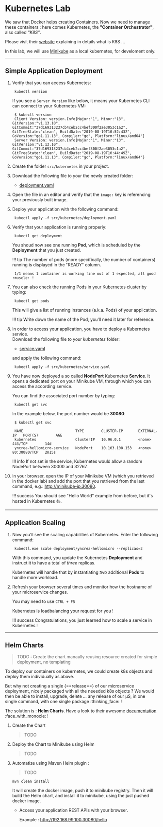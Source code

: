 # Kubernetes Lab

We saw that Docker helps creating Containers. 
Now we need to manage these containers : here comes Kubernetes, the **"Container Orchestrator"**, also called *"K8S"*.

Please visit their [website](https://kubernetes.io/docs/concepts/overview/what-is-kubernetes/) explaining in details what is K8S ...

In this lab, we will use [Minikube](https://kubernetes.io/docs/setup/learning-environment/minikube/) as a local kubernetes, for develoment only.

--- 

## Simple Application Deployment

1. Verify that you can access Kubernetes:  

		kubectl version

	If you see a `Server Version` like below, it means your Kubernetes CLI can connect to your Kubernetes VM:

		$ kubectl version
		Client Version: version.Info{Major:"1", Minor:"13", GitVersion:"v1.13.10", GitCommit:"37d169313237cb4ceb2cc4bef300f2ae3053c1a2", GitTreeState:"clean", BuildDate:"2019-08-19T10:52:43Z", GoVersion:"go1.11.13", Compiler:"gc", Platform:"linux/amd64"}
		Server Version: version.Info{Major:"1", Minor:"13", GitVersion:"v1.13.10", GitCommit:"37d169313237cb4ceb2cc4bef300f2ae3053c1a2", GitTreeState:"clean", BuildDate:"2019-08-19T10:44:49Z", GoVersion:"go1.11.13", Compiler:"gc", Platform:"linux/amd64"}


1. Create the folder `src/kubernetes` in your project.

1. Download the following file to your the newly created folder:  

    -  [deployment.yaml](./files/kubernetes/deployment.yaml)  

1. Open the file in an editor and verify that the `image:` key is referencing your previously built image.

1. Deploy your application with the following command:  

		kubectl apply -f src/kubernetes/deployment.yaml

1. Verify that your application is running properly:  

		kubectl get deployment

   	You shoud now see one running **Pod**, which is scheduled by the **Deployment** that you just created.
   	
   	!!! tip
   	    The number of pods (more specifically, the number of containers) running is displayed in the "READY" column.
   	    
   	    1/1 means 1 container is working fine out of 1 expected, all good :muscle: !

1. You can also check the running Pods in your Kubernetes cluster by typing:  

		kubectl get pods

	This will give a list of running instances (a.k.a. Pods) of your application.
	
	!!! tip
	    Write down the name of the Pod, you'll need it later for reference.

1. In order to access your application, you have to deploy a Kubernetes service.   
Download the following file to your *kubernetes* folder: 

    - [service.yaml](./files/kubernetes/service.yaml) 

    and apply the following command:    

		kubectl apply -f src/kubernetes/service.yaml

1. You have now deployed a so called **NodePort** Kubernetes **Service**. It opens a dedicated port on your Minikube VM, through which you can access the according service.  

    You can find the associated port number by typing:  

		kubectl get svc

    In the example below, the port number would be **30080**:

		$ kubectl get svc  
		
        NAME                        TYPE        CLUSTER-IP       EXTERNAL-IP   PORT(S)        AGE
        kubernetes                  ClusterIP   10.96.0.1        <none>        443/TCP        14d
        yncrea-hellomicro-service   NodePort    10.103.108.153   <none>        80:30080/TCP   2m15s


    !!! info
        If not set in the service, Kubernetes would allow a random NodePort between 30000 and 32767.
            
1. In your browser, open the IP of your Minikube VM (which you retrieved in the docker lab) and add the port that you retrieved from the last command, e.g.: 	[http://minikube-ip:30080](http://minikube-ip:30080).  
   
    !!! success
        You should see "Hello World" example from before, but it's hosted in Kubernetes :thumbsup:.  

---

## Application Scaling

1. Now you'll see the scaling capabilities of Kubernetes. Enter the following command:  

		kubectl.exe scale deployment/yncrea-hellomicro --replicas=3

	With this command, you update the Kubernetes **Deployment** and instruct it to have a total of *three* replicas. 
	
	Kubernetes will handle that by instantiating *two* additional **Pods** to handle more workload.

1. Refresh your browser several times and monitor how the hostname of your microservice changes. 
    
    You may need to use `CTRL + F5`
    
    Kubernetes is loadbalancing your request for you ! 
 
    !!! success
        Congratulations, you just learned how to scale a service in Kubernetes !

---

## Helm Charts

> TODO : Create the chart manaully reusing resource created for simple deployment, no templating

To deploy our containers on kubernetes, we could create k8s objects and deploy them individually as above.


But why not creating a single {==release==} of our microservice deployment, nicely packaged with all the neeeded k8s objects ?
We would then be able to install, upgrade, delete ... any release of our µS, in one single command, with one single package :thinking_face: !

The solution is : **Helm Charts**. Have a look to their awesome [documentation](https://helm.sh/) :face_with_monocle: !

1. Create the Chart

    > TODO

1. Deploy the Chart to Minikube using Helm

    > TODO

1. Automatize using Maven Helm plugin :

    > TODO

    ```shell
    mvn clean install
    ```
    It will create the docker image, push it to minikube registry. Then it will build the Helm chart, and install it to minikube, using the just pushed docker image.
    
    * Access your application REST APIs with your browser.
    
        Example : <http://192.168.99.100:30080/hello>
